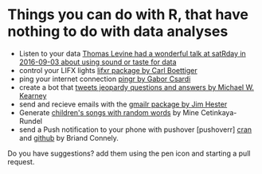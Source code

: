 
# Things you can do with R, that have nothing to do with data analyses


- Listen to your data  [Thomas Levine had a wonderful talk at satRday in 2016-09-03 about using sound or taste for data](https://thomaslevine.com/!/data-music/live-music-synthesis-in-r/)
- control your LIFX lights [lifxr package by Carl Boettiger](https://github.com/cboettig/lifxr)
- ping your internet connection [pingr by Gabor Csardi](https://github.com/gaborcsardi/pingr)
- create a bot that [tweets jeopardy questions and answers by Michael W. Kearney](https://github.com/mkearney/jeopboty)
- send and recieve emails with the [gmailr package by Jim Hester](https://github.com/jimhester/gmailr)
- Generate [children's songs with random words](https://github.com/mine-cetinkaya-rundel/lullabyr) by Mine Cetinkaya-Rundel
- send a Push notification to your phone with pushover [pushoverr] [cran](https://cran.r-project.org/web/packages/pushoverr/index.html) and [github](https://github.com/briandconnelly/pushoverr) by Briand Connely. 


Do you have suggestions? add them using the pen icon and starting a pull request.
